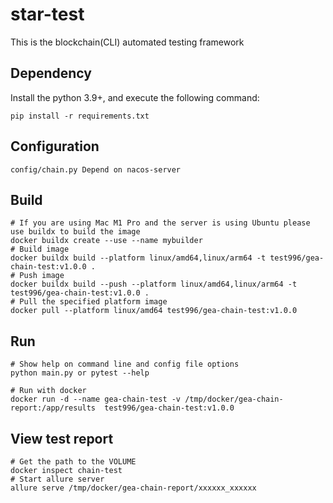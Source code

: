 # star-test

This is the blockchain(CLI) automated testing framework

## Dependency

Install the python 3.9+, and execute the following command:

```shell
pip install -r requirements.txt
```

## Configuration

```shell
config/chain.py Depend on nacos-server
```

## Build
    
```shell
# If you are using Mac M1 Pro and the server is using Ubuntu please use buildx to build the image
docker buildx create --use --name mybuilder
# Build image
docker buildx build --platform linux/amd64,linux/arm64 -t test996/gea-chain-test:v1.0.0 . 
# Push image
docker buildx build --push --platform linux/amd64,linux/arm64 -t test996/gea-chain-test:v1.0.0 . 
# Pull the specified platform image
docker pull --platform linux/amd64 test996/gea-chain-test:v1.0.0
```


## Run

```shell
# Show help on command line and config file options
python main.py or pytest --help

# Run with docker
docker run -d --name gea-chain-test -v /tmp/docker/gea-chain-report:/app/results  test996/gea-chain-test:v1.0.0
```

## View test report

```shell
# Get the path to the VOLUME
docker inspect chain-test
# Start allure server
allure serve /tmp/docker/gea-chain-report/xxxxxx_xxxxxx
```